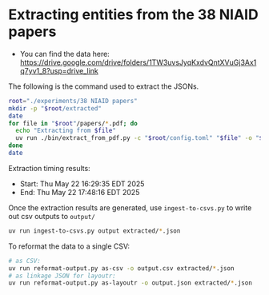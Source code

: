 # Extracting entities from the 38 NIAID papers

- You can find the data here: https://drive.google.com/drive/folders/1TW3uvsJyqKxdvQntXVuGj3Ax1q7yv1_8?usp=drive_link

The following is the command used to extract the JSONs.

```bash
root="./experiments/38 NIAID papers"
mkdir -p "$root/extracted"
date
for file in "$root"/papers/*.pdf; do
  echo "Extracting from $file"
  uv run ./bin/extract_from_pdf.py -c "$root/config.toml" "$file" -o "$root/extracted/$(basename "$file").json" &> "$root/extracted/$(basename "$file").output.txt"
done
date
```

Extraction timing results:
- Start: Thu May 22 16:29:35 EDT 2025
- End: Thu May 22 17:48:16 EDT 2025

Once the extraction results are generated, use `ingest-to-csvs.py` to write out csv outputs to `output/`

```bash
uv run ingest-to-csvs.py output extracted/*.json
```

To reformat the data to a single CSV:

```bash
# as CSV:
uv run reformat-output.py as-csv -o output.csv extracted/*.json
# as linkage JSON for layoutr:
uv run reformat-output.py as-layoutr -o output.json extracted/*.json
```